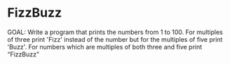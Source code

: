 # FizzBuzz

GOAL: 
Write a program that prints the numbers from 1 to 100. For multiples of three print 'Fizz' instead of the number but for the multiples of five print 'Buzz'. For numbers which are multiples of both three and five print “FizzBuzz" 
